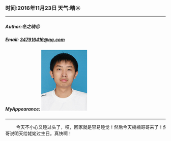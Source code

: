 ### 时间:2016年11月23日 天气:晴:sunny:
-----
#####   Author:冬之晓:confounded:
#####   Email: 347916416@qq.com
#####   MyAppearance: ![MyAppearance](../MyPicture.JPG "我的头像")
----------

<pre>
    今天不小心又睡过头了，哎，回家就是容易睡觉！然后今天楠楠哥哥来了！然后楠楠哥
哥说明天给姥姥过生日。真快啊！
</pre>

